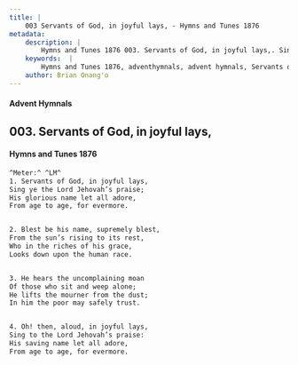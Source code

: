 ```yaml
---
title: |
    003 Servants of God, in joyful lays, - Hymns and Tunes 1876
metadata:
    description: |
        Hymns and Tunes 1876 003. Servants of God, in joyful lays,. Sing ye the Lord Jehovah’s praise; His glorious name let all adore, From age to age, for evermore. 
    keywords:  |
        Hymns and Tunes 1876, adventhymnals, advent hymnals, Servants of God, in joyful lays,, Sing ye the Lord Jehovah’s praise;, 
    author: Brian Onang'o
---
```


#### Advent Hymnals
## 003. Servants of God, in joyful lays,
####  Hymns and Tunes 1876

```txt
^Meter:^ ^LM^
1. Servants of God, in joyful lays,
Sing ye the Lord Jehovah’s praise;
His glorious name let all adore,
From age to age, for evermore.


2. Blest be his name, supremely blest,
From the sun’s rising to its rest,
Who in the riches of his grace,
Looks down upon the human race.


3. He hears the uncomplaining moan
Of those who sit and weep alone;
He lifts the mourner from the dust;
In him the poor may safely trust.


4. Oh! then, aloud, in joyful lays,
Sing to the Lord Jehovah’s praise:
His saving name let all adore,
From age to age, for evermore.
```